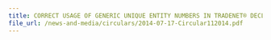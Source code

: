 ```yaml
---
title: CORRECT USAGE OF GENERIC UNIQUE ENTITY NUMBERS IN TRADENET® DECLARATIONS
file_url: /news-and-media/circulars/2014-07-17-Circular112014.pdf
---
```

